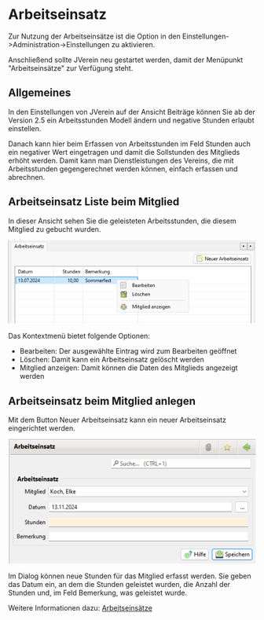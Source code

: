 # Arbeitseinsatz

Zur Nutzung der Arbeitseinsätze ist die Option in den Einstellungen->Administration->Einstellungen zu aktivieren.

Anschließend sollte JVerein neu gestartet werden, damit der Menüpunkt "Arbeitseinsätze" zur Verfügung steht.

## Allgemeines

In den Einstellungen von JVerein auf der Ansicht Beiträge können Sie ab der Version 2.5 ein Arbeitsstunden Modell ändern und negative Stunden erlaubt einstellen.

Danach kann hier beim Erfassen von Arbeitsstunden im Feld Stunden auch ein negativer Wert eingetragen und damit die Sollstunden des Mitglieds erhöht werden. Damit kann man Dienstleistungen des Vereins, die mit Arbeitsstunden gegengerechnet werden können, einfach erfassen und abrechnen.

## Arbeitseinsatz Liste beim Mitglied

In dieser Ansicht sehen Sie die geleisteten Arbeitsstunden, die diesem Mitglied zu gebucht wurden.

![](img/ArbeitseinsatzTab.png)

Das Kontextmenü bietet folgende Optionen:

* Bearbeiten: Der ausgewählte Eintrag wird zum Bearbeiten geöffnet
* Löschen: Damit kann ein Arbeitseinsatz gelöscht werden
* Mitglied anzeigen: Damit können die Daten des Mitglieds angezeigt werden

## Arbeitseinsatz beim Mitglied anlegen

Mit dem Button Neuer Arbeitseinsatz kann ein neuer Arbeitseinsatz eingerichtet werden.

![](../img/ArbeitseinsatzView.png)

Im Dialog können neue Stunden für das Mitglied erfasst werden. Sie geben das Datum ein, an dem die Stunden geleistet wurden, die Anzahl der Stunden und, im Feld Bemerkung, was geleistet wurde.

Weitere Informationen dazu: [Arbeitseinsätze](../../mitglieder/arbeitseinsatz.md)
